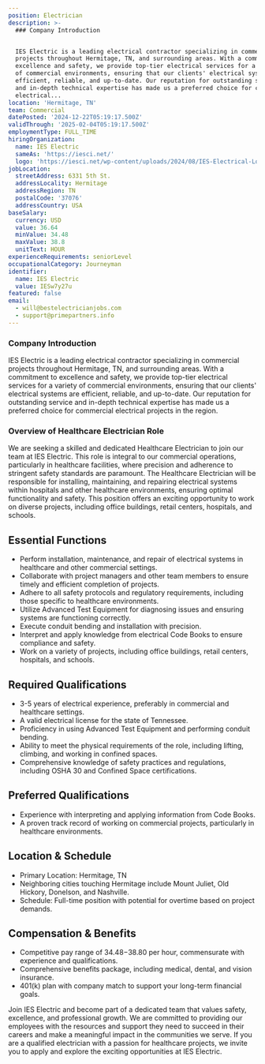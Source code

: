 ```yaml
---
position: Electrician
description: >-
  ### Company Introduction


  IES Electric is a leading electrical contractor specializing in commercial
  projects throughout Hermitage, TN, and surrounding areas. With a commitment to
  excellence and safety, we provide top-tier electrical services for a variety
  of commercial environments, ensuring that our clients' electrical systems are
  efficient, reliable, and up-to-date. Our reputation for outstanding service
  and in-depth technical expertise has made us a preferred choice for commercial
  electrical...
location: 'Hermitage, TN'
team: Commercial
datePosted: '2024-12-22T05:19:17.500Z'
validThrough: '2025-02-04T05:19:17.500Z'
employmentType: FULL_TIME
hiringOrganization:
  name: IES Electric
  sameAs: 'https://iesci.net/'
  logo: 'https://iesci.net/wp-content/uploads/2024/08/IES-Electrical-Logo-color.png'
jobLocation:
  streetAddress: 6331 5th St.
  addressLocality: Hermitage
  addressRegion: TN
  postalCode: '37076'
  addressCountry: USA
baseSalary:
  currency: USD
  value: 36.64
  minValue: 34.48
  maxValue: 38.8
  unitText: HOUR
experienceRequirements: seniorLevel
occupationalCategory: Journeyman
identifier:
  name: IES Electric
  value: IESw7y27u
featured: false
email:
  - will@bestelectricianjobs.com
  - support@primepartners.info
---
```




### Company Introduction

IES Electric is a leading electrical contractor specializing in commercial projects throughout Hermitage, TN, and surrounding areas. With a commitment to excellence and safety, we provide top-tier electrical services for a variety of commercial environments, ensuring that our clients' electrical systems are efficient, reliable, and up-to-date. Our reputation for outstanding service and in-depth technical expertise has made us a preferred choice for commercial electrical projects in the region.

### Overview of Healthcare Electrician Role

We are seeking a skilled and dedicated Healthcare Electrician to join our team at IES Electric. This role is integral to our commercial operations, particularly in healthcare facilities, where precision and adherence to stringent safety standards are paramount. The Healthcare Electrician will be responsible for installing, maintaining, and repairing electrical systems within hospitals and other healthcare environments, ensuring optimal functionality and safety. This position offers an exciting opportunity to work on diverse projects, including office buildings, retail centers, hospitals, and schools.

## Essential Functions

- Perform installation, maintenance, and repair of electrical systems in healthcare and other commercial settings.
- Collaborate with project managers and other team members to ensure timely and efficient completion of projects.
- Adhere to all safety protocols and regulatory requirements, including those specific to healthcare environments.
- Utilize Advanced Test Equipment for diagnosing issues and ensuring systems are functioning correctly.
- Execute conduit bending and installation with precision.
- Interpret and apply knowledge from electrical Code Books to ensure compliance and safety.
- Work on a variety of projects, including office buildings, retail centers, hospitals, and schools.

## Required Qualifications

- 3-5 years of electrical experience, preferably in commercial and healthcare settings.
- A valid electrical license for the state of Tennessee.
- Proficiency in using Advanced Test Equipment and performing conduit bending.
- Ability to meet the physical requirements of the role, including lifting, climbing, and working in confined spaces.
- Comprehensive knowledge of safety practices and regulations, including OSHA 30 and Confined Space certifications.

## Preferred Qualifications

- Experience with interpreting and applying information from Code Books.
- A proven track record of working on commercial projects, particularly in healthcare environments.

## Location & Schedule

- Primary Location: Hermitage, TN
- Neighboring cities touching Hermitage include Mount Juliet, Old Hickory, Donelson, and Nashville.
- Schedule: Full-time position with potential for overtime based on project demands.

## Compensation & Benefits

- Competitive pay range of $34.48-$38.80 per hour, commensurate with experience and qualifications.
- Comprehensive benefits package, including medical, dental, and vision insurance.
- 401(k) plan with company match to support your long-term financial goals.

Join IES Electric and become part of a dedicated team that values safety, excellence, and professional growth. We are committed to providing our employees with the resources and support they need to succeed in their careers and make a meaningful impact in the communities we serve. If you are a qualified electrician with a passion for healthcare projects, we invite you to apply and explore the exciting opportunities at IES Electric.
